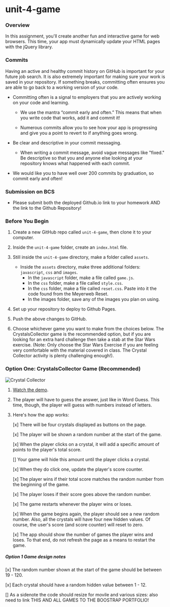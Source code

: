 # unit-4-game



### Overview

In this assignment, you'll create another fun and interactive game for web browsers. This time, your app must dynamically update your HTML pages with the jQuery library.

### Commits

Having an active and healthy commit history on GitHub is important for your future job search. It is also extremely important for making sure your work is saved in your repository. If something breaks, committing often ensures you are able to go back to a working version of your code.

* Committing often is a signal to employers that you are actively working on your code and learning.

  * We use the mantra “commit early and often.”  This means that when you write code that works, add it and commit it!

  * Numerous commits allow you to see how your app is progressing and give you a point to revert to if anything goes wrong.

* Be clear and descriptive in your commit messaging.

  * When writing a commit message, avoid vague messages like "fixed." Be descriptive so that you and anyone else looking at your repository knows what happened with each commit.

* We would like you to have well over 200 commits by graduation, so commit early and often!

### Submission on BCS

* Please submit both the deployed Github.io link to your homework AND the link to the Github Repository!

### Before You Begin

1. Create a new GitHub repo called `unit-4-game`, then clone it to your computer.

2. Inside the `unit-4-game` folder, create an `index.html` file.

3. Still inside the `unit-4-game` directory, make a folder called `assets`.
   * Inside the `assets` directory, make three additional folders: `javascript`, `css` and `images`.
     * In the `javascript` folder, make a file called `game.js`.
     * In the `css` folder, make a file called `style.css`.
     * In the `css` folder, make a file called `reset.css`. Paste into it the code found from the Meyerweb Reset.
     * In the images folder, save any of the images you plan on using.

4. Set up your repository to deploy to Github Pages.

5. Push the above changes to GitHub. 

6. Choose whichever game you want to make from the choices below. The CrystalsCollector game is the recommended option, but if you are looking for an extra hard challenge then take a stab at the Star Wars exercise. (Note: Only choose the Star Wars Exercise if you are feeling very comfortable with the material covered in class. The Crystal Collector activity is plenty challenging enough!).

### Option One: CrystalsCollector Game (Recommended)

![Crystal Collector](Images/1-CrystalCollector.jpg)

1. [Watch the demo](https://youtu.be/yNI0l2FMeCk).

2. The player will have to guess the answer, just like in Word Guess. This time, though, the player will guess with numbers instead of letters. 

3. Here's how the app works:

   [x] There will be four crystals displayed as buttons on the page.

   [x] The player will be shown a random number at the start of the game.

   [x] When the player clicks on a crystal, it will add a specific amount of points to the player's total score. 

     [] Your game will hide this amount until the player clicks a crystal.


     [x] When they do click one, update the player's score counter.

   [x] The player wins if their total score matches the random number from the beginning of the game.

   [x] The player loses if their score goes above the random number.

   [x] The game restarts whenever the player wins or loses.

     [x] When the game begins again, the player should see a new random number. Also, all the crystals will have four new hidden values. Of course, the user's score (and score counter) will reset to zero.

   [x] The app should show the number of games the player wins and loses. To that end, do not refresh the page as a means to restart the game.

##### Option 1 Game design notes

[x] The random number shown at the start of the game should be between 19 - 120.

[x] Each crystal should have a random hidden value between 1 - 12.



[] As a sidenote the code should resize for movile and various sizes:
  also need to link THIS AND ALL GAMES TO THE BOOSTRAP PORTFOLIO!



